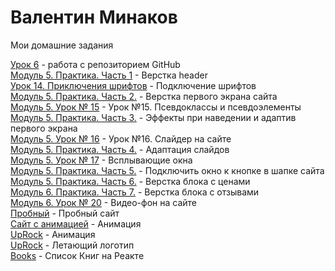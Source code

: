 # Валентин Минаков  
Мои домашние задания


[Урок 6](https://valikminak.github.io/Site1/) - работа с репозиторием GitHub  
[Модуль 5. Практика. Часть 1](https://valikminak.github.io/Page-making/) - Верстка header  
[Урок 14. Приключения шрифтов](https://ValikMinak.github.io/shr1ftu/) - Подключение шрифтов  
[Модуль 5. Практика. Часть 2.](https://ValikMinak.github.io/Page-making/) - Верстка первого экрана сайта  
[Модуль 5. Урок № 15](https://ValikMinak.github.io/DZHZ/) - Урок №15. Псевдоклассы и псевдоэлементы  
[Модуль 5. Практика. Часть 3.](https://ValikMinak.github.io/Page-making/) - Эффекты при наведении и адаптив первого экрана  
[Модуль 5. Урок № 16](https://ValikMinak.github.io/Slide/) - Урок №16. Слайдер на сайте  
[Модуль 5. Практика. Часть 4.](https://ValikMinak.github.io/Page-making-slide/) - Адаптация слайдов  
[Модуль 5. Урок № 17](https://ValikMinak.github.io/Slids/) - Всплывающие окна  
[Модуль 5. Практика. Часть 5.](https://ValikMinak.github.io/Show/) - Подключить окно к кнопке в шапке сайта  
[Модуль 5. Практика. Часть 6.](https://ValikMinak.github.io/Sho3w/) - Верстка блока с ценами  
[Модуль 6. Практика. Часть 7.](https://ValikMinak.github.io/Sho23w/) - Верстка блока с отзывами  
[Модуль 6. Урок № 20](https://ValikMinak.github.io/GloVideo/) - Видео-фон на сайте  
[Пробный](https://ValikMinak.github.io/first/) - Пробный сайт  
[Сайт с анимацией](https://ValikMinak.github.io/GoSerfBro/) - Анимация  
[UpRock](https://ValikMinak.github.io/UpRock/) - Анимация  
[UpRock](https://ValikMinak.github.io/superUpRock/) - Летающий логотип  
[Books](https://ValikMinak.github.io/Books/) - Список Книг на Реакте
